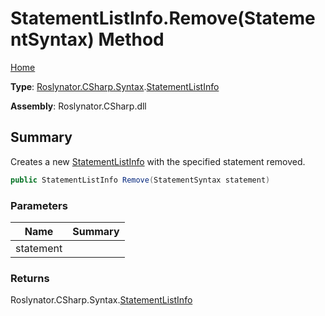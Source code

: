 # StatementListInfo\.Remove\(StatementSyntax\) Method

[Home](../../../../../README.md)

**Type**: [Roslynator.CSharp.Syntax](../../README.md)\.[StatementListInfo](../README.md)

**Assembly**: Roslynator\.CSharp\.dll

## Summary

Creates a new [StatementListInfo](../README.md) with the specified statement removed\.

```csharp
public StatementListInfo Remove(StatementSyntax statement)
```

### Parameters

| Name | Summary |
| ---- | ------- |
| statement | |

### Returns

Roslynator\.CSharp\.Syntax\.[StatementListInfo](../README.md)

